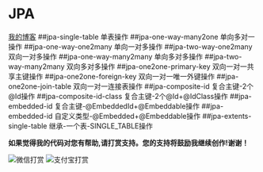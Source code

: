 # JPA
[我的博客](http://blog.csdn.net/je_ge "JE-GE的浆糊") 
##jpa-single-table 单表操作
##jpa-one-way-many2one 单向多对一操作
##jpa-one-way-one2many 单向一对多操作
##jpa-two-way-one2many 双向一对多操作
##jpa-one-way-many2many 单向多对多操作
##jpa-two-way-many2many 双向多对多操作
##jpa-one2one-primary-key 双向一对一共享主键操作
##jpa-one2one-foreign-key 双向一对一唯一外键操作
##jpa-one2one-join-table 双向一对一连接表操作
##jpa-composite-id 复合主键-2个@Id操作
##jpa-composite-id-class 复合主键-2个@Id+@IdClass操作
##jpa-embedded-id 复合主键-@EmbeddedId+@Embeddable操作
##jpa-embedded-id 自定义类型-@Embedded+@Embeddable操作
##jpa-extents-single-table 继承-一个表-SINGLE_TABLE操作


**如果觉得我的代码对您有帮助,请打赏支持。您的支持将鼓励我继续创作!谢谢！**


![](http://img.blog.csdn.net/20161120140715209 "微信打赏")
![](http://img.blog.csdn.net/20161120140741975 "支付宝打赏")
